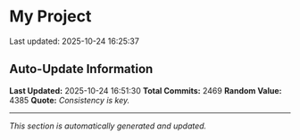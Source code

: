 # My Project


Last updated: 2025-10-24 16:25:37












































































































































































































































































































































































































































































































































































































































































































































































































































































































































































































































































































































































































































































































































































































































































































































































































































































































































































































































































































































































































































































































































































































































































































































































































































































































































































































































































































































































































































































































































































## Auto-Update Information

**Last Updated:** 2025-10-24 16:51:30
**Total Commits:** 2469
**Random Value:** 4385
**Quote:** _Consistency is key._

---
_This section is automatically generated and updated._